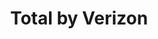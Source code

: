 ---
title: "Total by Verizon"
url: /cicero/total-by-verizon-west-roosevelt-road/
shop: mobile phone
---